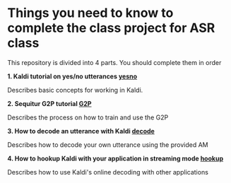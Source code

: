 # Things you need to know to complete the class project for ASR class

This repository is divided into 4 parts. You should complete them in order

**1. Kaldi tutorial on yes/no utterances [yesno](yesnotutorial)**

Describes basic concepts for working in Kaldi.

**2. Sequitur G2P tutorial [G2P](g2p)**

Describes the process on how to train and use the G2P

**3. How to decode an utterance with Kaldi [decode](scripts)**

Describes how to decode your own utterance using the provided AM

**4. How to hookup Kaldi with your application in streaming mode [hookup](hookup)**

Describes how to use Kaldi's online decoding with other applications

